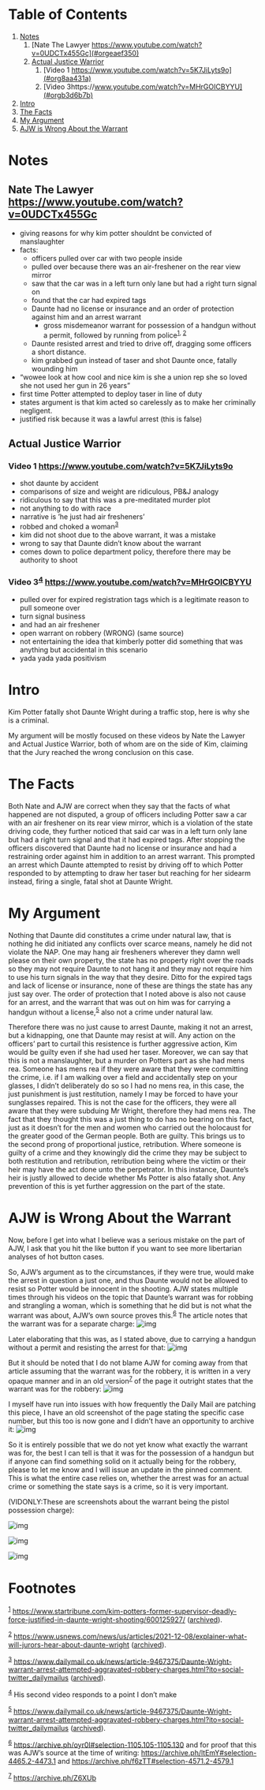 
# Table of Contents

1.  [Notes](#org85ab507)
    1.  [Nate The Lawyer https://www.youtube.com/watch?v=0UDCTx455Gc](#orgeaef350)
    2.  [Actual Justice Warrior](#org0b8a574)
        1.  [Video 1 https://www.youtube.com/watch?v=5K7JiLyts9o](#org8aa431a)
        2.  [Video 3https://www.youtube.com/watch?v=MHrGOICBYYU](#orgb3d6b7b)
2.  [Intro](#org54d831f)
3.  [The Facts](#orgc47404f)
4.  [My Argument](#org72fd6ac)
5.  [AJW is Wrong About the Warrant](#org17f18c4)



<a id="org85ab507"></a>

# Notes


<a id="orgeaef350"></a>

## Nate The Lawyer <https://www.youtube.com/watch?v=0UDCTx455Gc>

-   giving reasons for why kim potter shouldnt be convicted of manslaughter
-   facts:
    -   officers pulled over car with two people inside
    -   pulled over because there was an air-freshener on the rear view mirror
    -   saw that the car was in a left turn only lane but had a right turn signal on
    -   found that the car had expired tags
    -   Daunte had no license or insurance and an order of protection against him and an arrest warrant
        -   gross misdemeanor warrant for possession of a handgun without a permit, followed by running from police<sup><a id="fnr.1" class="footref" href="#fn.1" role="doc-backlink">1</a></sup><sup>, </sup><sup><a id="fnr.2" class="footref" href="#fn.2" role="doc-backlink">2</a></sup>
    -   Daunte resisted arrest and tried to drive off, dragging some officers a short distance.
    -   kim grabbed gun instead of taser and shot Daunte once, fatally wounding him
-   &ldquo;wowee look at how cool and nice kim is she a union rep she so loved she not used her gun in 26 years&rdquo;
-   first time Potter attempted to deploy taser in line of duty
-   states argument is that kim acted so carelessly as to make her criminally negligent.
-   justified risk because it was a lawful arrest (this is false)


<a id="org0b8a574"></a>

## Actual Justice Warrior


<a id="org8aa431a"></a>

### Video 1 <https://www.youtube.com/watch?v=5K7JiLyts9o>

-   shot daunte by accident
-   comparisons of size and weight are ridiculous, PB&J analogy
-   ridiculous to say that this was a pre-meditated murder plot
-   not anything to do with race
-   narrative is &rsquo;he just had air fresheners&rsquo;
-   robbed and choked a woman<sup><a id="fnr.3" class="footref" href="#fn.3" role="doc-backlink">3</a></sup>
-   kim did not shoot due to the above warrant, it was a mistake
-   wrong to say that Daunte didn&rsquo;t know about the warrant
-   comes down to police department policy, therefore there may be authority to shoot


<a id="orgb3d6b7b"></a>

### Video 3<sup><a id="fnr.4" class="footref" href="#fn.4" role="doc-backlink">4</a></sup> <https://www.youtube.com/watch?v=MHrGOICBYYU>

-   pulled over for expired registration tags which is a legitimate reason to pull someone over
-   turn signal business
-   and had an air freshener
-   open warrant on robbery (WRONG) (same source)
-   not entertaining the idea that kimberly potter did something that was anything but accidental in this scenario
-   yada yada yada positivism


<a id="org54d831f"></a>

# Intro

Kim Potter fatally shot Daunte Wright during a traffic stop, here is why she is a criminal.

My argument will be mostly focused on these videos by Nate the Lawyer and Actual Justice Warrior, both of whom are on the side of Kim, claiming that the Jury reached the wrong conclusion on this case.


<a id="orgc47404f"></a>

# The Facts

Both Nate and AJW are correct when they say that the facts of what happened are not disputed, a group of officers including Potter saw a car with an air freshener on its rear view mirror, which is a violation of the state driving code, they further noticed that said car was in a left turn only lane but had a right turn signal and that it had expired tags. After stopping the officers discovered that Daunte had no license or insurance and had a restraining order against him in addition to an arrest warrant. This prompted an arrest which Daunte attempted to resist by driving off to which Potter responded to by attempting to draw her taser but reaching for her sidearm instead, firing a single, fatal shot at Daunte Wright.


<a id="org72fd6ac"></a>

# My Argument

Nothing that Daunte did constitutes a crime under natural law, that is nothing he did initiated any conflicts over scarce means, namely he did not violate the NAP. One may hang air fresheners wherever they damn well please on their own property, the state has no property right over the roads so they may not require Daunte to not hang it and they may not require him to use his turn signals in the way that they desire. Ditto for the expired tags and lack of license or insurance, none of these are things the state has any just say over. The order of protection that I noted above is also not cause for an arrest, and the warrant that was out on him was for carrying a handgun without a license,<sup><a id="fnr.5" class="footref" href="#fn.5" role="doc-backlink">5</a></sup> also not a crime under natural law.

Therefore there was no just cause to arrest Daunte, making it not an arrest, but a kidnapping, one that Daunte may resist at will. Any action on the officers&rsquo; part to curtail this resistence is further aggressive action, Kim would be guilty even if she had used her taser. Moreover, we can say that this is not a manslaughter, but a murder on Potters part as she had mens rea. Someone has mens rea if they were aware that they were committing the crime, i.e. if I am walking over a field and accidentally step on your glasses, I didn&rsquo;t deliberately do so so I had no mens rea, in this case, the just punishment is just restitution, namely I may be forced to have your sunglasses repaired. This is not the case for the officers, they were all aware that they were subduing Mr Wright, therefore they had mens rea. The fact that they thought this was a just thing to do has no bearing on this fact, just as it doesn&rsquo;t for the men and women who carried out the holocaust for the greater good of the German people. Both are guilty. This brings us to the second prong of proportional justice, retribution. Where someone is guilty of a crime and they knowingly did the crime they may be subject to both restitution and retribution, retribution being where the victim or their heir may have the act done unto the perpetrator. In this instance, Daunte&rsquo;s heir is justly allowed to decide whether Ms Potter is also fatally shot. Any prevention of this is yet further aggression on the part of the state.


<a id="org17f18c4"></a>

# AJW is Wrong About the Warrant

Now, before I get into what I believe was a serious mistake on the part of AJW, I ask that you hit the like button if you want to see more libertarian analyses of hot button cases.

So, AJW&rsquo;s argument as to the circumstances, if they were true, would make the arrest in question a just one, and thus Daunte would not be allowed to resist so Potter would be innocent in the shooting. AJW states multiple times through his videos on the topic that Daunte&rsquo;s warrant was for robbing and strangling a woman, which is something that he did but is not what the warrant was about, AJW&rsquo;s own source proves this.<sup><a id="fnr.6" class="footref" href="#fn.6" role="doc-backlink">6</a></sup> The article notes that the warrant was for a separate charge:
![img](./images/separate-firearms-charge.png)

Later elaborating that this was, as I stated above, due to carrying a handgun without a permit and resisting the arrest for that:
![img](./images/pistol-without-permit.png)

But it should be noted that I do not blame AJW for coming away from that article assuming that the warrant was for the robbery, it is written in a very opaque manner and in an old version<sup><a id="fnr.7" class="footref" href="#fn.7" role="doc-backlink">7</a></sup> of the page it outright states that the warrant was for the robbery:
![img](./images/old-version.png)

I myself have run into issues with how frequently the Daily Mail are patching this piece, I have an old screenshot of the page stating the specific case number, but this too is now gone and I didn&rsquo;t have an opportunity to archive it:
![img](./images/case-number.png)

So it is entirely possible that we do not yet know what exactly the warrant was for, the best I can tell is that it was for the possession of a handgun but if anyone can find something solid on it actually being for the robbery, please to let me know and I will issue an update in the pinned comment. This is what the entire case relies on, whether the arrest was for an actual crime or something the state says is a crime, so it is very important.

(VIDONLY:These are screenshots about the warrant being the pistol possession charge):

![img](./images/warrant-was-pistol-0.png "<https://archive.ph/vCX0M#selection-1009.157-1009.223>")

![img](./images/warrant-was-pistol-1.png "<https://archive.ph/62iB7#selection-2407.108-2407.149>")

![img](./images/warrant-was-pistol-2.png "<https://archive.ph/KHyVN#selection-1227.80-1227.146>")


# Footnotes

<sup><a id="fn.1" href="#fnr.1">1</a></sup> <https://www.startribune.com/kim-potters-former-supervisor-deadly-force-justified-in-daunte-wright-shooting/600125927/> ([archived](https://archive.ph/62iB7)).

<sup><a id="fn.2" href="#fnr.2">2</a></sup> <https://www.usnews.com/news/us/articles/2021-12-08/explainer-what-will-jurors-hear-about-daunte-wright> ([archived](https://archive.ph/vCX0M)).

<sup><a id="fn.3" href="#fnr.3">3</a></sup> <https://www.dailymail.co.uk/news/article-9467375/Daunte-Wright-warrant-arrest-attempted-aggravated-robbery-charges.html?ito=social-twitter_dailymailus> ([archived](https://archive.ph/oyr0I)).

<sup><a id="fn.4" href="#fnr.4">4</a></sup> His second video responds to a point I don&rsquo;t make

<sup><a id="fn.5" href="#fnr.5">5</a></sup> <https://www.dailymail.co.uk/news/article-9467375/Daunte-Wright-warrant-arrest-attempted-aggravated-robbery-charges.html?ito=social-twitter_dailymailus> ([archived](https://archive.ph/oyr0I)).

<sup><a id="fn.6" href="#fnr.6">6</a></sup> <https://archive.ph/oyr0I#selection-1105.105-1105.130> and for proof that this was AJW&rsquo;s source at the time of writing: <https://archive.ph/ltEmY#selection-4465.2-4473.1> and <https://archive.ph/f6zTT#selection-4571.2-4579.1>

<sup><a id="fn.7" href="#fnr.7">7</a></sup> <https://archive.ph/Z6XUb>
